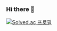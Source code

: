 ### Hi there 👋

[![Solved.ac 프로필](http://mazassumnida.wtf/api/generate_badge?boj=yibin99)](https://solved.ac/yibin99)

<!--
**dbsdlqls/dbsdlqls** is a ✨ _special_ ✨ repository because its `README.md` (this file) appears on your GitHub profile.

Here are some ideas to get you started:

- 🔭 I’m currently working on ...
- 🌱 I’m currently learning ...
- 👯 I’m looking to collaborate on ...
- 🤔 I’m looking for help with ...
- 💬 Ask me about ...
- 📫 How to reach me: ...
- 😄 Pronouns: ...
- ⚡ Fun fact: ...
-->
